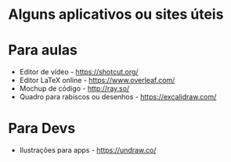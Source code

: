 # Alguns aplicativos ou sites úteis

# Para aulas
* Editor de vídeo - https://shotcut.org/
* Editor LaTeX online - https://www.overleaf.com/
* Mochup de código - http://ray.so/
* Quadro para rabiscos ou desenhos - https://excalidraw.com/

# Para Devs
* Ilustrações para apps - https://undraw.co/
